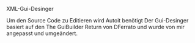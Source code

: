 XML-Gui-Desinger

Um den Source Code zu Editieren wird Autoit benötigt
Der Gui-Desinger basiert auf den 
The GuiBuilder Return von DFerrato und wurde von mir angepasst und umgeändert.
